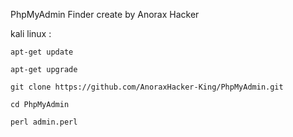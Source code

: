 PhpMyAdmin Finder create by Anorax Hacker

kali linux : 

    apt-get update
    
    apt-get upgrade
    
    git clone https://github.com/AnoraxHacker-King/PhpMyAdmin.git
    
    cd PhpMyAdmin
    
    perl admin.perl
